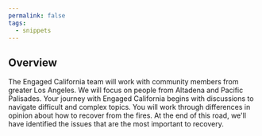 ```yaml
---
permalink: false
tags:
  - snippets
---
```


## Overview

The Engaged California team will work with community members from greater Los Angeles. We will focus on people from
Altadena and Pacific Palisades. Your journey with Engaged California begins with discussions to navigate difficult and
complex topics. You will work through differences in opinion about how to recover from the fires. At the end of this
road, we'll have identified the issues that are the most important to recovery.
